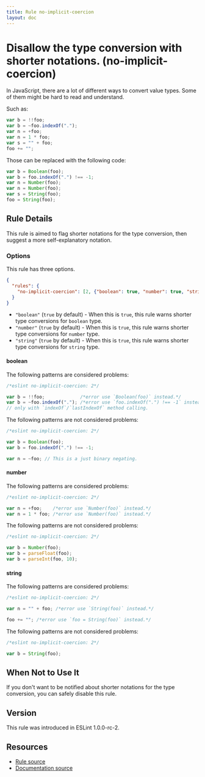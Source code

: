 ```yaml
---
title: Rule no-implicit-coercion
layout: doc
---
```

<!-- Note: No pull requests accepted for this file. See README.md in the root directory for details. -->
# Disallow the type conversion with shorter notations. (no-implicit-coercion)

In JavaScript, there are a lot of different ways to convert value types.
Some of them might be hard to read and understand.

Such as:

```js
var b = !!foo;
var b = ~foo.indexOf(".");
var n = +foo;
var n = 1 * foo;
var s = "" + foo;
foo += "";
```

Those can be replaced with the following code:

```js
var b = Boolean(foo);
var b = foo.indexOf(".") !== -1;
var n = Number(foo);
var n = Number(foo);
var s = String(foo);
foo = String(foo);
```

## Rule Details

This rule is aimed to flag shorter notations for the type conversion, then suggest a more self-explanatory notation.

### Options

This rule has three options.

```json
{
  "rules": {
    "no-implicit-coercion": [2, {"boolean": true, "number": true, "string": true}]
  }
}
```

* `"boolean"` (`true` by default) - When this is `true`, this rule warns shorter type conversions for `boolean` type.
* `"number"` (`true` by default) - When this is `true`, this rule warns shorter type conversions for `number` type.
* `"string"` (`true` by default) - When this is `true`, this rule warns shorter type conversions for `string` type.

#### boolean

The following patterns are considered problems:

```js
/*eslint no-implicit-coercion: 2*/

var b = !!foo;             /*error use `Boolean(foo)` instead.*/
var b = ~foo.indexOf("."); /*error use `foo.indexOf(".") !== -1` instead.*/
// only with `indexOf`/`lastIndexOf` method calling.

```

The following patterns are not considered problems:

```js
/*eslint no-implicit-coercion: 2*/

var b = Boolean(foo);
var b = foo.indexOf(".") !== -1;

var n = ~foo; // This is a just binary negating.
```

#### number

The following patterns are considered problems:

```js
/*eslint no-implicit-coercion: 2*/

var n = +foo;    /*error use `Number(foo)` instead.*/
var n = 1 * foo; /*error use `Number(foo)` instead.*/
```

The following patterns are not considered problems:

```js
/*eslint no-implicit-coercion: 2*/

var b = Number(foo);
var b = parseFloat(foo);
var b = parseInt(foo, 10);
```

#### string

The following patterns are considered problems:

```js
/*eslint no-implicit-coercion: 2*/

var n = "" + foo; /*error use `String(foo)` instead.*/

foo += ""; /*error use `foo = String(foo)` instead.*/
```

The following patterns are not considered problems:

```js
/*eslint no-implicit-coercion: 2*/

var b = String(foo);
```

## When Not to Use It

If you don't want to be notified about shorter notations for the type conversion, you can safely disable this rule.

## Version

This rule was introduced in ESLint 1.0.0-rc-2.

## Resources

* [Rule source](https://github.com/eslint/eslint/tree/master/lib/rules/no-implicit-coercion.js)
* [Documentation source](https://github.com/eslint/eslint/tree/master/docs/rules/no-implicit-coercion.md)
